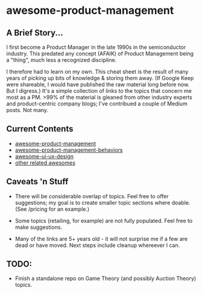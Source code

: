 # awesome-product-management

## A Brief Story...

I first become a Product Manager in the late 1990s in the semiconductor industry. This predated any concept (AFAIK) of Product Management being a "thing", much less a recognized discipline.

I therefore had to learn on my own. This cheat sheet is the result of many years of picking up bits of knowledge & storing them away. (If Google Keep were shareable, I would have published the raw material long before now. But I digress.) It's a simple collection of links to the topics that concern me most as a PM. >99% of the material is gleaned from other industry experts and product-centric company blogs; I've contribued a couple of Medium posts. Not many.

## Current Contents

* [awesome-product-management](https://github.com/bjpcjp/awesome-product-management/blob/master/awesome-product-management-20190502.pdf)
* [awesome-product-management-behaviors](https://github.com/bjpcjp/awesome-product-management/blob/master/awesome-prodmgmt-behaviors-20190502.pdf)
* [awesome-ui-ux-design](https://github.com/bjpcjp/awesome-product-management/blob/master/awesome-ui-ux-20190502.pdf)
* [other related awesomes](https://github.com/bjpcjp/awesome-product-management/blob/master/selected-github-awesomes.md)

## Caveats 'n Stuff

* There will be considerable overlap of topics. Feel free to offer suggestions; my goal is to create smaller topic sections where doable. (See /pricing for an example.)

* Some topics (retailing, for example) are not fully populated. Feel free to make suggestions.

* Many of the links are 5+ years old - it will not surprise me if a few are dead or have moved. Next steps include cleanup whereever I can.

## TODO:

* Finish a standalone repo on Game Theory (and possibly Auction Theory) topics.
